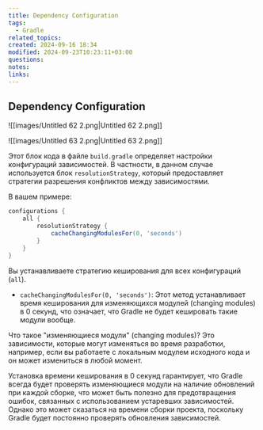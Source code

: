 ```yaml
---
title: Dependency Configuration
tags:
  - Gradle
related_topics: 
created: 2024-09-16 18:34
modified: 2024-09-23T10:23:11+03:00
questions: 
notes: 
links: 
---
```



## Dependency Configuration

![[images/Untitled 62 2.png|Untitled 62 2.png]]

![[images/Untitled 63 2.png|Untitled 63 2.png]]

Этот блок кода в файле `build.gradle` определяет настройки конфигураций зависимостей. В частности, в данном случае используется блок `resolutionStrategy`, который предоставляет стратегии разрешения конфликтов между зависимостями.

В вашем примере:

```Groovy
configurations {
    all {
        resolutionStrategy {
            cacheChangingModulesFor(0, 'seconds')
        }
    }
}
```

Вы устанавливаете стратегию кеширования для всех конфигураций (`all`).

- `cacheChangingModulesFor(0, 'seconds')`: Этот метод устанавливает время кеширования для изменяющихся модулей (changing modules) в 0 секунд, что означает, что Gradle не будет кешировать такие модули вообще.

Что такое "изменяющиеся модули" (changing modules)? Это зависимости, которые могут изменяться во время разработки, например, если вы работаете с локальным модулем исходного кода и он может измениться в любой момент.

Установка времени кеширования в 0 секунд гарантирует, что Gradle всегда будет проверять изменяющиеся модули на наличие обновлений при каждой сборке, что может быть полезно для предотвращения ошибок, связанных с использованием устаревших зависимостей. Однако это может сказаться на времени сборки проекта, поскольку Gradle будет постоянно проверять обновления зависимостей.

